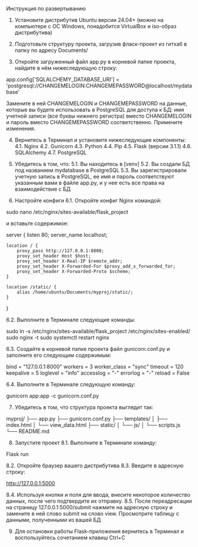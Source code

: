 Инструкция по развертыванию



1. Установите дистрибутив Ubuntu версии 24.04+ (можно на компьютере с ОС Windows, понадобится VirtualBox и iso-образ дистрибутива)



2. Подготовьте структуру проекта, загрузив фласк-проект из гитхаб в папку по адресу Documents/



3. Откройте загруженный файл app.py в корневой папке проекта, найдите в нём нижеследующую строку:

app.config['SQLALCHEMY_DATABASE_URI'] = 'postgresql://CHANGEMELOGIN:CHANGEMEPASSWORD@localhost/mydatabase'

Замените в ней CHANGEMELOGIN и CHANGEMEPASSWORD на данные, которые вы будете использовать в PostgreSQL для доступа к БД: имя учетной записи (все буквы нижнего регистра) вместо CHANGEMELOGIN и пароль вместо CHANGEMEPASSWORD соответственно. Примените изменения.



4. Вернитесь в Терминал и установите нижеследующие компоненты:
4.1. Nginx
4.2. Gunicorn
4.3. Python
4.4. Pip
4.5. Flask (версии 3.1.1)
4.6. SQLAlchemy
4.7. PostgreSQL



5. Убедитесь в том, что:
5.1. Вы находитесь в [venv]
5.2. Вы создали БД под названием mydatabase в PostgreSQL
5.3. Вы зарегистрировали учетную запись в PostgreSQL, ее имя и пароль соответствуют указанным вами в файле app.py, и у нее есть все права на взаимодействие с БД



6. Настройте конфиги
6.1. Откройте конфиг Nginx командой:

sudo nano /etc/nginx/sites-available/flask_project

и вставьте содержимое:

server {
    listen 80;
    server_name localhost;

    location / {
        proxy_pass http://127.0.0.1:8000;
        proxy_set_header Host $host;
        proxy_set_header X-Real-IP $remote_addr;
        proxy_set_header X-Forwarded-For $proxy_add_x_forwarded_for;
        proxy_set_header X-Forwarded-Proto $scheme;
    }

    location /static/ {
        alias /home/ubuntu/Documents/myproj/static/;
    }
}

6.2. Выполните в Терминале следующие команды:

sudo ln -s /etc/nginx/sites-available/flask_project /etc/nginx/sites-enabled/
sudo nginx -t
sudo systemctl restart nginx

6.3. Создайте в корневой папке проекта файл gunicorn.conf.py и заполните его следующим содержимым:

bind = "127.0.0.1:8000"
workers = 3
worker_class = "sync"
timeout = 120
keepalive = 5
loglevel = "info"
accesslog = "-"
errorlog = "-"
reload = False

6.4. Выполните в Терминале следующую команду:

gunicorn app:app -c gunicorn.conf.py



7. Убедитесь в том, что структура проекта выглядит так:

myproj/
├── app.py
├── gunicorn.conf.py
├── templates/
│   ├── index.html
│   └── view_data.html
├── static/
│   └── js/
│   	└── scripts.js
└── README.md



8. Запустите проект
8.1. Выполните в Терминале команду:

Flask run

8.2. Откройте браузер вашего дистрибутива
8.3. Введите в адресную строку:

http://127.0.0.1:5000

8.4. Используя кнопки и поля для ввода, внесите некоторое количество данных, после чего подтвердите их отправку.
8.5. После переадресации на страницу 127.0.0.1:5000/submit нажмите на адресную строку и замените в ней слово submit на слово view. Просмотрите таблицу с данными, полученными из вашей БД



9. Для остановки работы Flask-приложения вернитесь в Терминал и воспользуйтесь сочетанием клавиш Ctrl+C









